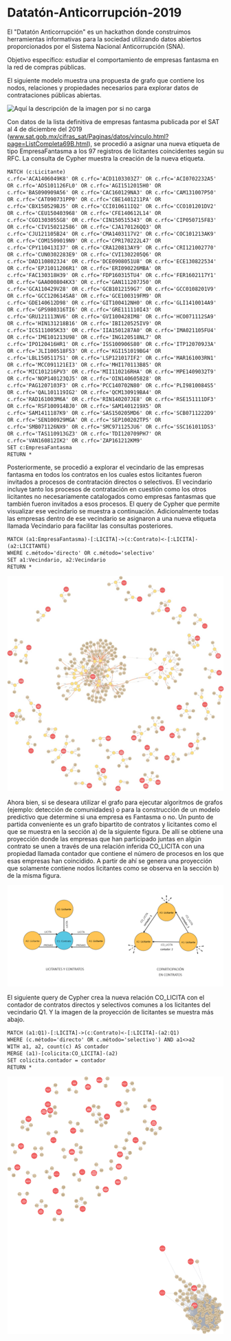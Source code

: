 # Datatón-Anticorrupción-2019
El "Datatón Anticorrupción" es un hackathon donde construimos herramientas informativas para la sociedad utilizando datos abiertos proporcionados por el Sistema Nacional Anticorrupción (SNA). 

Objetivo específico: estudiar el comportamiento de empresas fantasma en la red de compras públicas.

El siguiente modelo muestra una propuesta de grafo que contiene los nodos, relaciones y propiedades necesarios para explorar datos de contrataciones públicas abiertas.

![Aquí la descripción de la imagen por si no carga](imagenes/Modelo_de_grafo_para_contrataciones_públicas.jpg)

Con datos de la lista definitiva de empresas fantasma publicada por el SAT al 4 de diciembre del 2019 (www.sat.gob.mx/cifras_sat/Paginas/datos/vinculo.html?page=ListCompleta69B.html), se procedió a asignar una nueva etiqueta de tipo EmpresaFantasma a los 97 registros de licitantes coincidentes según su RFC. La consulta de Cypher muestra la creación de la nueva etiqueta.

```
MATCH (c:Licitante)
c.rfc='ACA1406049K8' OR c.rfc='ACD1103303Z7' OR c.rfc='ACI0702232A5' OR c.rfc='ADS101126FL0' OR c.rfc='AGI1512015H0' OR
c.rfc='BAS090909A56' OR c.rfc='CAC160129NA3' OR c.rfc='CAM131007P50' OR c.rfc='CAT090731PP0' OR c.rfc='CBE1401211PA' OR
c.rfc='CBX150529BJ5' OR c.rfc='CCI010611IQ2' OR c.rfc='CCO101201DV2' OR c.rfc='CEU150403968' OR c.rfc='CFE140612L14' OR
c.rfc='CGO1303055G8' OR c.rfc='CIN150515343' OR c.rfc='CIP050715F83' OR c.rfc='CIV150212586' OR c.rfc='CJA170126QQ3' OR
c.rfc='CJU121105B24' OR c.rfc='CMA1403117V2' OR c.rfc='COC101213AK9' OR c.rfc='COM1509019N9' OR c.rfc='CPR170222L47' OR
c.rfc='CPY110413I37' OR c.rfc='CRA120813AY9' OR c.rfc='CRI121002770' OR c.rfc='CUN0302283E9' OR c.rfc='CVI1302205Q6' OR
c.rfc='DAD1108023J4' OR c.rfc='DCE0908051U8' OR c.rfc='ECE130822534' OR c.rfc='EPJ1011206R1' OR c.rfc='ERI090226MBA' OR
c.rfc='FAC130318H39' OR c.rfc='FDP160315TU4' OR c.rfc='FER1602117Y1' OR c.rfc='GAA000804KX3' OR c.rfc='GAN111207J50' OR
c.rfc='GCA110429V28' OR c.rfc='GCB1012159G7' OR c.rfc='GCC0108201V9' OR c.rfc='GCC120614SA8' OR c.rfc='GCE100319FM9' OR
c.rfc='GDE140612D98' OR c.rfc='GIT100412NH0' OR c.rfc='GLI1410014A9' OR c.rfc='GPS980316TI6' OR c.rfc='GRE111110I43' OR
c.rfc='GRU121113NV6' OR c.rfc='GVI100428IM8' OR c.rfc='HCO071112SA9' OR c.rfc='HIN131218B16' OR c.rfc='IBI120525IV9' OR
c.rfc='ICS111005K33' OR c.rfc='IIA1501287A0' OR c.rfc='IMA021105FU4' OR c.rfc='IME101213U98' OR c.rfc='ING120518NL7' OR
c.rfc='IPO120416HR1' OR c.rfc='ISS100906S80' OR c.rfc='ITP120709J3A' OR c.rfc='JLI100518F53' OR c.rfc='KGI151019BG4' OR
c.rfc='LBL1505117S1' OR c.rfc='LSP121017IF2' OR c.rfc='MAR161003RN1' OR c.rfc='MCC091121EI3' OR c.rfc='MHI170113B85' OR
c.rfc='MIC101216PV3' OR c.rfc='MII110216RHA' OR c.rfc='MPE1409032T9' OR c.rfc='NOP140123QJ5' OR c.rfc='OIN140605828' OR
c.rfc='PAG1207103F3' OR c.rfc='PCC140702N80' OR c.rfc='PLI9810084S5' OR c.rfc='QAL101119IG2' OR c.rfc='QCM130919BA4' OR
c.rfc='RAD161003M6A' OR c.rfc='RIN140207JE8' OR c.rfc='RSE151111DF3' OR c.rfc='RSF100914BJ0' OR c.rfc='SAM1401219X5' OR
c.rfc='SAM1411187K9' OR c.rfc='SAS150205MD6' OR c.rfc='SCB0711222D9' OR c.rfc='SEN100929MGA' OR c.rfc='SEP100202TP5' OR
c.rfc='SMB071126NX9' OR c.rfc='SMC971125JU6' OR c.rfc='SSC161011DS3' OR c.rfc='TAS110913GZ3' OR c.rfc='TDI120709PH7' OR
c.rfc='VAN160812IK2' OR c.rfc='ZAP161212KM9'
SET c:EmpresaFantasma
RETURN *
```

Posteriormente, se procedió a explorar el vecindario de las empresas fantasma en todos los contratos en los cuales estos licitantes fueron invitados a procesos de contratación directos o selectivos. El vecindario incluye tanto los procesos de contratación en cuestión como los otros licitantes no necesariamente catalogados como empresas fantasmas que también fueron invitados a esos procesos.
El query de Cypher que permite visualizar ese vecindario se muestra a continuación. Adicionalmente todas las empresas dentro de ese vecindario se asignaron a una nueva etiqueta llamada Vecindario para facilitar las consultas posteriores.

```
MATCH (a1:EmpresaFantasma)-[:LICITA]->(c:Contrato)<-[:LICITA]-(a2:LICITANTE)
WHERE c.método='directo' OR c.método='selectivo'
SET a1:Vecindario, a2:Vecindario
RETURN *
```

![Aquí la descripción de la imagen por si no carga](imagenes/Vecindario-de-la-empresa-fantasma.png)

Ahora bien, si se deseara utilizar el grafo para ejecutar algoritmos de grafos (ejemplo: detección de comunidades) o para la construcción de un modelo predictivo que determine si una empresa es Fantasma o no. Un punto de partida conveniente es un grafo bipartito de contratos y licitantes como el que se muestra en la sección a) de la siguiente figura. De allí se obtiene una proyección donde las empresas que han participado juntas en algún contrato se unen a través de una relación inferida CO_LICITA con una propiedad llamada contador que contiene el número de procesos en los que esas empresas han coincidido. A partir de ahí se genera una proyección que solamente contiene nodos licitantes como se observa en la sección b) de la misma figura.


![Aquí la descripción de la imagen por si no carga](imagenes/grafo-bipartito.png)


El siguiente query de Cypher crea la nueva relación CO_LICITA con el contador de contratos directos y selectivos comunes a los licitantes del vecindario Q1. Y la imagen de la proyección de licitantes se muestra más abajo.

```
MATCH (a1:Q1)-[:LICITA]->(c:Contrato)<-[:LICITA]-(a2:Q1)
WHERE (c.método='directo' OR c.método='selectivo') AND a1<>a2
WITH a1, a2, count(c) AS contador
MERGE (a1)-[colicita:CO_LICITA]-(a2)
SET colicita.contador = contador
RETURN *
```

![Aquí la descripción de la imagen por si no carga](imagenes/graph.png)


